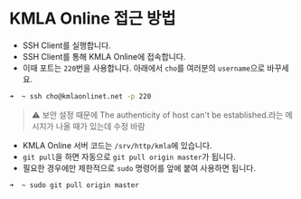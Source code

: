 # KMLA Online 접근 방법

* SSH Client를 실행합니다.
* SSH Client를 통해 KMLA Online에 접속합니다.
* 이때 포트는 `220`번을 사용합니다. 아래에서 `cho`를 여러분의 `username`으로 바꾸세요.

```zsh
➜  ~ ssh cho@kmlaonlinet.net -p 220
```
> ⚠️ 보안 설정 때문에 The authenticity of host can't be established.라는 메시지가 나올 때가 있는데 수정 바람

* KMLA Online 서버 코드는 `/srv/http/kmla`에 있습니다.
* `git pull`을 하면 자동으로 `git pull origin master`가 됩니다.
* 필요한 경우에만 제한적으로 `sudo` 명령어를 앞에 붙여 사용하면 됩니다.

```zsh
➜  ~ sudo git pull origin master
```